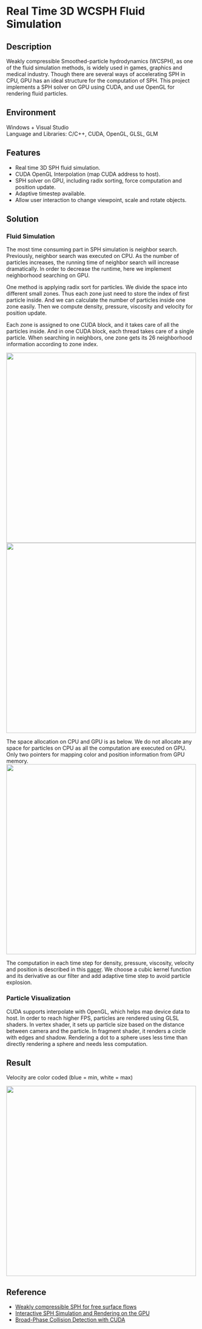# Real Time 3D WCSPH Fluid Simulation


## Description
Weakly compressible Smoothed-particle hydrodynamics (WCSPH), as one of the fluid simulation methods, is widely used in games, graphics and medical industry. Though there are several ways of accelerating SPH in CPU, GPU has an ideal structure for the computation of SPH. This project implements a SPH solver on GPU using CUDA, and use OpenGL for rendering fluid particles.  


## Environment
Windows + Visual Studio  
Language and Libraries: C/C++, CUDA, OpenGL, GLSL, GLM


## Features
- Real time 3D SPH fluid simulation. 
- CUDA OpenGL Interpolation (map CUDA address to host). 
- SPH solver on GPU, including radix sorting, force computation and position update. 
- Adaptive timestep available. 
- Allow user interaction to change viewpoint, scale and rotate objects.   


## Solution

### Fluid Simulation
The most time consuming part in SPH simulation is neighbor search. Previously, neighbor search was executed on CPU. As the number of particles increases, the running time of neighbor search will increase dramatically. In order to decrease the runtime, here we implement neighborhood searching on GPU. 

One method is applying radix sort for particles. We divide the space into different small zones. Thus each zone just need to store the index of first particle inside. And we can calculate the number of particles inside one zone easily. Then we compute density, pressure, viscosity and velocity for position update.  

Each zone is assigned to one CUDA block, and it takes care of all the particles inside. And in one CUDA block, each thread takes care of a single particle. When searching in neighbors, one zone gets its 26 neighborhood information according to zone index.

<img src="data/fig/CUDA_block.png" width="500">  
<img src="data/fig/CUDA_block_and_threads.png" width="500">  

The space allocation on CPU and GPU is as below. We do not allocate any space for particles on CPU as all the computation are executed on GPU. Only two pointers for mapping color and position information from GPU memory. 
<img src="data/fig/space_alloc.png" width="500">  

The computation in each time step for density, pressure, viscosity, velocity and position is described in this [paper](https://cg.informatik.uni-freiburg.de/publications/2007_SCA_SPH.pdf). We choose a cubic kernel function and its derivative as our filter and add adaptive time step to avoid particle explosion.

### Particle Visualization
CUDA supports interpolate with OpenGL, which helps map device data to host. In order to reach higher FPS, particles are rendered using GLSL shaders. In vertex shader, it sets up particle size based on the distance between camera and the particle. In fragment shader, it renders a circle with edges and shadow. Rendering a dot to a sphere uses less time than directly rendering a sphere and needs less computation.  


## Result

Velocity are color coded (blue = min, white = max)

<img src="data/fig/CUDA_WCSPH.gif" width="500">  


## Reference
- [Weakly compressible SPH for free surface flows](https://cg.informatik.uni-freiburg.de/publications/2007_SCA_SPH.pdf)  
- [Interactive SPH Simulation and Rendering on the GPU](http://maverick.inria.fr/~Prashant.Goswami/Research/Papers/SCA10_SPH.pdf)  
- [Broad-Phase Collision Detection with CUDA](https://developer.nvidia.com/gpugems/gpugems3/part-v-physics-simulation/chapter-32-broad-phase-collision-detection-cuda)  

